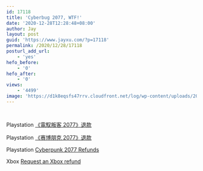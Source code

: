 ```yaml
---
id: 17118
title: 'Cyberbug 2077, WTF!'
date: '2020-12-28T12:28:48+08:00'
author: Jay
layout: post
guid: 'https://www.jayxu.com/?p=17118'
permalink: /2020/12/28/17118
posturl_add_url:
    - 'yes'
hefo_before:
    - '0'
hefo_after:
    - '0'
views:
    - '4499'
image: 'https://d1k8eqsfs47rrv.cloudfront.net/log/wp-content/uploads/2020/12/hero_cp2077_desktop_v3.png__1920x700_q100_crop-scale_optimize_subsampling-2.png'
---
```


<!-- wp:image {"id":17119,"sizeSlug":"large","linkDestination":"attachment","className":"is-style-default"} -->
<figure class="wp-block-image size-large is-style-default"><a href="https://www.jayxu.com/2020/12/28/17118/hero_cp2077_desktop_v3-png__1920x700_q100_crop-scale_optimize_subsampling-2"><img src="https://www.jayxu.com/log/wp-content/uploads/2020/12/hero_cp2077_desktop_v3.png__1920x700_q100_crop-scale_optimize_subsampling-2-1280x467.png" alt="" class="wp-image-17119"/></a></figure>
<!-- /wp:image -->

<!-- wp:image {"id":17212,"sizeSlug":"large","linkDestination":"attachment","className":"is-style-default"} -->
<figure class="wp-block-image size-large is-style-default"><a href="https://www.jayxu.com/2020/12/28/17118/72844286b7f6556a3374df207f5d606ebed63a87"><img src="https://www.jayxu.com/log/wp-content/uploads/2021/01/72844286b7f6556a3374df207f5d606ebed63a87.jpg" alt="" class="wp-image-17212"/></a></figure>
<!-- /wp:image -->

<!-- wp:nextgenthemes/arve-block {"url":"//player.bilibili.com/player.html?aid=416364669\u0026bvid=BV1mV411q7vg\u0026cid=286301306\u0026page=1","title":"","description":""} /-->

<!-- wp:paragraph -->
<p>Playstation <a href="https://www.playstation.com/zh-hant-hk/cyberpunk-2077-refunds/">《電馭叛客 2077》退款</a></p>
<!-- /wp:paragraph -->

<!-- wp:paragraph -->
<p>Playstation <a href="https://www.playstation.com/zh-hans-hk/cyberpunk-2077-refunds/">《赛博朋克 2077》退款</a></p>
<!-- /wp:paragraph -->

<!-- wp:paragraph -->
<p>Playstation <a href="https://www.playstation.com/en-us/cyberpunk-2077-refunds/">Cyberpunk 2077 Refunds</a></p>
<!-- /wp:paragraph -->

<!-- wp:paragraph -->
<p>Xbox <a href="https://support.xbox.com/en-US/help/subscriptions-billing/buy-games-apps/refund-orders" target="_blank" rel="noreferrer noopener">Request an Xbox refund</a></p>
<!-- /wp:paragraph -->